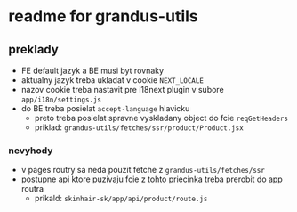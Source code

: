 # readme for grandus-utils 

## preklady 

- FE default jazyk a BE musi byt rovnaky
- aktualny jazyk treba ukladat v cookie `NEXT_LOCALE`
- nazov cookie treba nastavit pre i18next plugin v subore `app/i18n/settings.js`
- do BE treba posielat `accept-language` hlavicku
  - preto treba posielat spravne vyskladany object do fcie `reqGetHeaders`
  - priklad: `grandus-utils/fetches/ssr/product/Product.jsx`

### nevyhody

- v pages routry sa neda pouzit fetche z `grandus-utils/fetches/ssr`
- postupne api ktore puzivaju fcie z tohto priecinka treba prerobit do app routra 
  - prikald: `skinhair-sk/app/api/product/route.js`